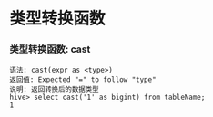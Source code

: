 # 类型转换函数
### 类型转换函数: cast
```hql
语法: cast(expr as <type>)
返回值: Expected "=" to follow "type"
说明: 返回转换后的数据类型
hive> select cast('1' as bigint) from tableName;
1
```
